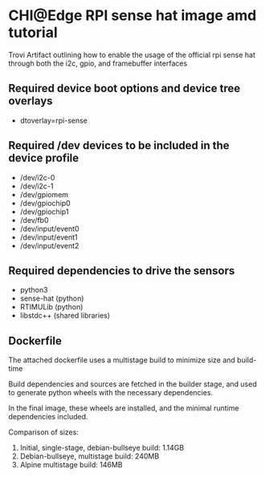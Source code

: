 # CHI@Edge RPI sense hat image amd tutorial
Trovi Artifact outlining how to enable the usage of the official rpi sense hat through both the i2c, gpio, and framebuffer interfaces

## Required device boot options and device tree overlays
- dtoverlay=rpi-sense

## Required /dev devices to be included in the device profile
- /dev/i2c-0
- /dev/i2c-1
- /dev/gpiomem
- /dev/gpiochip0
- /dev/gpiochip1
- /dev/fb0
- /dev/input/event0
- /dev/input/event1
- /dev/input/event2

## Required dependencies to drive the sensors
- python3
- sense-hat (python)
- RTIMULib (python)
- libstdc++ (shared libraries)


## Dockerfile

The attached dockerfile uses a multistage build to minimize size and build-time

Build dependencies and sources are fetched in the builder stage, and used to generate python wheels with the necessary dependencies.

In the final image, these wheels are installed, and the minimal runtime dependencies included.

Comparison of sizes:
1. Initial, single-stage, debian-bullseye build: 1.14GB
1. Debian-bullseye, multistage build: 240MB
1. Alpine multistage build: 146MB

